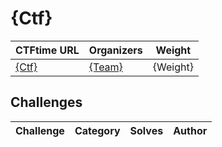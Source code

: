 # {Ctf}

| CTFtime URL                   | Organizers          | Weight  |
| ----------------------------- | ------------------- | ------- |
| [{Ctf}]({Ctf_ctftime}) | [{Team}]({Team_ctftime})     | {Weight}      |

## Challenges

| Challenge                   | Category          | Solves  | Author
| ----------------------------- | ------------------- | ------- | -------
